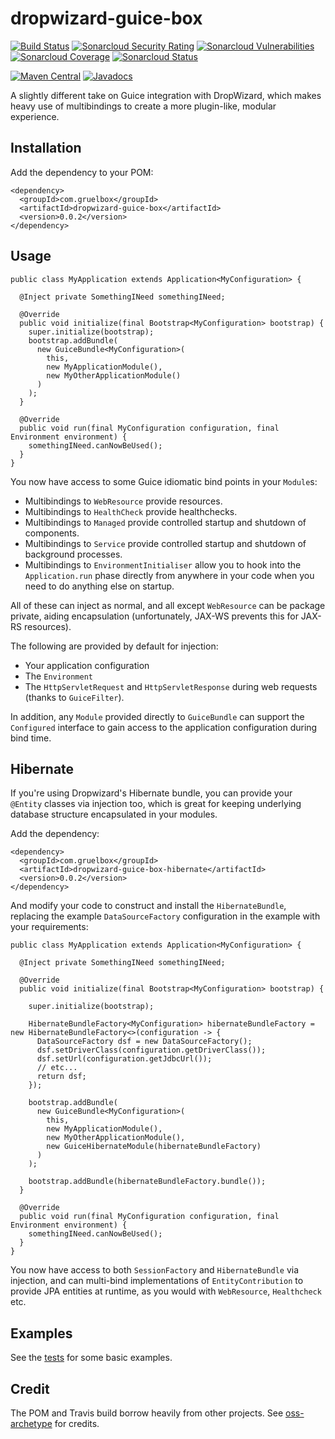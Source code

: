 # dropwizard-guice-box

[![Build Status](https://travis-ci.org/gruelbox/dropwizard-guice-box.svg?branch=master)](https://travis-ci.org/gruelbox/dropwizard-guice-box)
[![Sonarcloud Security Rating](https://sonarcloud.io/api/project_badges/measure?project=com.gruelbox%3Adropwizard-guice-box&metric=security_rating)](https://sonarcloud.io/dashboard?id=com.gruelbox%3Adropwizard-guice-box)
[![Sonarcloud Vulnerabilities](https://sonarcloud.io/api/project_badges/measure?project=com.gruelbox%3Adropwizard-guice-box&metric=vulnerabilities)](https://sonarcloud.io/dashboard?id=com.gruelbox%3Adropwizard-guice-box)
[![Sonarcloud Coverage](https://sonarcloud.io/api/project_badges/measure?project=com.gruelbox%3Adropwizard-guice-box&metric=coverage)](https://sonarcloud.io/dashboard?id=com.gruelbox%3Adropwizard-guice-box)
[![Sonarcloud Status](https://sonarcloud.io/api/project_badges/measure?project=com.gruelbox%3Adropwizard-guice-box&metric=alert_status)](https://sonarcloud.io/dashboard?id=com.gruelbox%3Adropwizard-guice-box)

[![Maven Central](https://maven-badges.herokuapp.com/maven-central/com.gruelbox/dropwizard-guice-box/badge.svg)](https://maven-badges.herokuapp.com/maven-central/com.gruelbox/dropwizard-guice-box)
[![Javadocs](https://www.javadoc.io/badge/com.gruelbox/dropwizard-guice-box.svg?color=blue)](https://www.javadoc.io/doc/com.gruelbox/dropwizard-guice-box)

A slightly different take on Guice integration with DropWizard, which makes heavy use of multibindings to create a more plugin-like, modular experience.

## Installation

Add the dependency to your POM:

```
<dependency>
  <groupId>com.gruelbox</groupId>
  <artifactId>dropwizard-guice-box</artifactId>
  <version>0.0.2</version>
</dependency>
```

## Usage

```
public class MyApplication extends Application<MyConfiguration> {

  @Inject private SomethingINeed somethingINeed;

  @Override
  public void initialize(final Bootstrap<MyConfiguration> bootstrap) {
    super.initialize(bootstrap);
    bootstrap.addBundle(
      new GuiceBundle<MyConfiguration>(
        this,
        new MyApplicationModule(),
        new MyOtherApplicationModule()
      )
    );
  }

  @Override
  public void run(final MyConfiguration configuration, final Environment environment) {
    somethingINeed.canNowBeUsed();
  }
}
```
 
You now have access to some Guice idiomatic bind points in your `Module`s: 

- Multibindings to `WebResource` provide resources.
- Multibindings to `HealthCheck` provide healthchecks.
- Multibindings to `Managed` provide controlled startup and shutdown of components.
- Multibindings to `Service` provide controlled startup and shutdown of background processes.
- Multibindings to `EnvironmentInitialiser` allow you to hook into the `Application.run` phase directly from anywhere in your code when you need to do anything else on startup. 

All of these can inject as normal, and all except `WebResource` can be package private, aiding encapsulation (unfortunately, JAX-WS prevents this for JAX-RS resources).

The following are provided by default for injection:

- Your application configuration
- The `Environment`
- The `HttpServletRequest` and `HttpServletResponse` during web requests (thanks to `GuiceFilter`).

In addition, any `Module` provided directly to `GuiceBundle` can support the `Configured` interface to gain access to the application configuration during bind time.

## Hibernate

If you're using Dropwizard's Hibernate bundle, you can provide your `@Entity` classes via injection too, which is great for keeping underlying database structure encapsulated in your modules.

Add the dependency:

```
<dependency>
  <groupId>com.gruelbox</groupId>
  <artifactId>dropwizard-guice-box-hibernate</artifactId>
  <version>0.0.2</version>
</dependency>
```

And modify your code to construct and install the `HibernateBundle`, replacing the example `DataSourceFactory` configuration in the example with your requirements:

```
public class MyApplication extends Application<MyConfiguration> {

  @Inject private SomethingINeed somethingINeed;

  @Override
  public void initialize(final Bootstrap<MyConfiguration> bootstrap) {
  
    super.initialize(bootstrap);
    
    HibernateBundleFactory<MyConfiguration> hibernateBundleFactory = new HibernateBundleFactory<>(configuration -> {
      DataSourceFactory dsf = new DataSourceFactory();
      dsf.setDriverClass(configuration.getDriverClass());
      dsf.setUrl(configuration.getJdbcUrl());
      // etc...
      return dsf;
    });
    
    bootstrap.addBundle(
      new GuiceBundle<MyConfiguration>(
        this,
        new MyApplicationModule(),
        new MyOtherApplicationModule(),
        new GuiceHibernateModule(hibernateBundleFactory)
      )
    );
    
    bootstrap.addBundle(hibernateBundleFactory.bundle());
  }

  @Override
  public void run(final MyConfiguration configuration, final Environment environment) {
    somethingINeed.canNowBeUsed();
  }
}
```

You now have access to both `SessionFactory` and `HibernateBundle` via injection, and can multi-bind implementations of `EntityContribution` to provide JPA entities at runtime, as you would with `WebResource`, `Healthcheck` etc.

## Examples

See the [tests](https://github.com/gruelbox/dropwizard-guice-box/tree/master/src/test/java/com/gruelbox/tools/dropwizard/guice/example/simple) for some basic examples.

## Credit

The POM and Travis build borrow heavily from other projects. See [oss-archetype](https://github.com/gruelbox/oss-archetype#credit) for credits.
